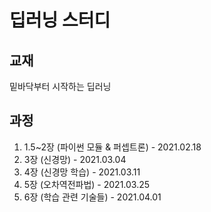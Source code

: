 # 딥러닝 스터디
## 교재
밑바닥부터 시작하는 딥러닝

## 과정
1. 1.5~2장 (파이썬 모듈 & 퍼셉트론) - 2021.02.18
2. 3장 (신경망) - 2021.03.04
3. 4장 (신경망 학습) - 2021.03.11
4. 5장 (오차역전파법) - 2021.03.25
5. 6장 (학습 관련 기술들) - 2021.04.01
